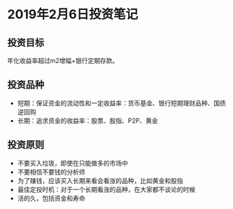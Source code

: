# 2019年2月6日投资笔记

## 投资目标
年化收益率超过m2增幅+银行定期存款。

## 投资品种
- 短期：保证资金的流动性和一定收益率：货币基金、银行短期理财品种、国债逆回购
- 长期：追求资金的收益率：股票、股指、P2P、黄金

## 投资原则
- 不要买入垃圾，即使在只能做多的市场中
- 不要相信不要钱的分析师
- 为了赚钱，应该买入长期来看会看涨的品种，比如黄金和股指
- 最佳定投时机：对于一个长期看涨的品种，在大家都不谈论的时候
- 活的久，包括资金和寿命

